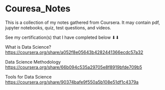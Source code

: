 # Couresa_Notes

This is a collection of my notes gathered from Coursera. It may contain pdf, jupyter notebooks, quiz, test questions, and videos.

See my certification(s) that I have completed below ⬇⬇

What is Data Science? https://coursera.org/share/a052f8e05643b4282441366ecdc57a32

Data Science Methodology https://coursera.org/share/66b094c535a29705e8f8919bfde709b5

Tools for Data Science https://coursera.org/share/90374bafe9f550a5b108e51df1c4379a
